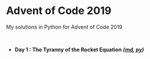 # Advent of Code 2019
My solutions in Python for Advent of Code 2019

<br>

* **Day 1 : The Tyranny of the Rocket Equation** ***([md](https://github.com/hevalhazalkurt/advent-of-code/blob/master/Day_1_The_Tyranny_of_the_Rocket_Equation/Day_1_The_Tyranny_of_the_Rocket_Equation.md), [py](https://github.com/hevalhazalkurt/advent-of-code/blob/master/Day_1_The_Tyranny_of_the_Rocket_Equation/Day_1_The_Tyranny_of_the_Rocket_Equation.py))***
